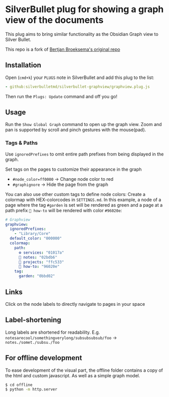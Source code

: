# SilverBullet plug for showing a graph view of the documents

This plug aims to bring similar functionality as the Obsidian Graph view to
Silver Bullet.

This repo is a fork of
[Bertjan Broeksema's original repo](https://github.com/bbroeksema/silverbullet-graphview)

## Installation

Open (`cmd+k`) your `PLUGS` note in SilverBullet and add this plug to the list:

```yaml
- github:silverbulletmd/silverbullet-graphview/graphview.plug.js
```

Then run the `Plugs: Update` command and off you go!

## Usage

Run the `Show Global Graph` command to open up the graph view. Zoom and pan is
supported by scroll and pinch gestures with the mouse(pad).

### Tags & Paths

Use `ignoredPrefixes` to omit entire path prefixes from being displayed in the
graph.

Set tags on the pages to customize their appearance in the graph

- `#node_color=ff0000` → Change node color to red
- `#graphignore` → Hide the page from the graph

You can also use other custom tags to define node colors: Create a colormap with
HEX-colorcodes in `SETTINGS.md`. In this example, a node of a page where the tag
`#garden` is set will be rendered as green and a page at a path prefix `🧰 how-to`
will be rendered with color `#96020e`:

```yaml
# Graphview
graphview:
  ignoredPrefixes:
    - "Library/Core"
  default_color: "000000"
  colormap:
    path:
      ⚙ services: "01017a"
      📓 notes: "02bdb6"
      🚧 projects: "ffc533"
      🧰 how-to: "96020e"
    tag:
      garden: "0bbd02"
```

## Links

Click on the node labels to directly navigate to pages in your space

## Label-shortening

Long labels are shortened for readability. E.g.
`notesarecool/somethingverylong/subsubsubsub/foo` → `notes./somet./subsu./foo`

## For offline development

To ease development of the visual part, the offline folder contains a copy of
the html and custom javascript. As well as a simple graph model.

```bash
$ cd offline
$ python -m http.server
```
